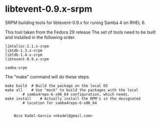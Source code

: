 libtevent-0.9.x-srpm
=====================

SRPM building tools for libtevent-0.9.x for runing Samba 4 on RHEL 6.

This tool taken from the Fedora 29 release
The set of tools need to be built and installed in the following order.

	libtalloc-2.1.x-srpm
	libtdb-1.3.x-srpm
	libldb-1.4.x-srpm
	libtevent-0.9.x-srpm

	samba-srpm

The "make" command will do these steps.

	make build	# Build the package on the local OS
	make all	# Use "mock" to build the packages with the local
			# samba4repo-6-x96_64 configuration, which needs.
	make install	# Actually install the RPM's in the designated
			# location for samba4repo-6-x86_64


		Nico Kadel-Garcia <nkadel@gmail.com>
